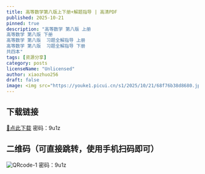 ```yaml
---
title: 高等数学第八版上下册+解题指导 | 高清PDF
published: 2025-10-21
pinned: true
description: "高等数学 第八版 上册
高等数学 第八版 下册
高等数学 第八版  习题全解指导 上册
高等数学 第八版  习题全解指导 下册
共四本"
tags: [资源分享]
category: posts
licenseName: "Unlicensed"
author: xiaozhuo256
draft: false
image: <img src="https://youke1.picui.cn/s1/2025/10/21/68f76b38d8680.jpg" height="500" />
---
```

## 下载链接
[🔗点此下载](https://xz256.lanzoum.com/b0sy5tvjc)
密码：9u1z
## 二维码（可直接跳转，使用手机扫码即可）
![QRcode-1](https://youke1.picui.cn/s1/2025/10/21/68f760e0a2950.png)
密码：9u1z
